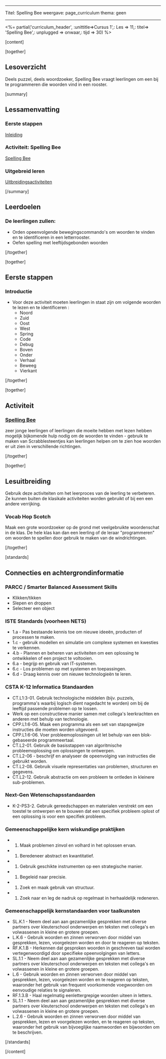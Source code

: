 * * *

Titel: Spelling Bee weergave: page_curriculum thema: geen

* * *

<%= partial('curriculum_header', :unittitle=>Cursus 1',: Les => 11,: titel=> 'Spelling Bee',: unplugged => onwaar,: tijd => 30) %>

[content]

[together]

## Lesoverzicht

Deels puzzel, deels woordzoeker, Spelling Bee vraagt leerlingen om een bij te programmeren die woorden vind in een rooster.

[summary]

## Lessamenvatting

### **Eerste stappen**

[Inleiding](#GetStarted)   


### **Activiteit: Spelling Bee**

[Spelling Bee](#Activity)

### **Uitgebreid leren**

[Uitbreidingsactiviteiten](#Extended)

[/summary]

## Leerdoelen

### De leerlingen zullen:

  * Orden opeenvolgende bewegingscommando's om woorden te vinden en te identificeren in een letterrooster.
  * Oefen spelling met leeftijdsgebonden woorden

[/together]

[together]

## Eerste stappen

### <a name="GetStarted"></a> Introductie

  * Voor deze activiteit moeten leerlingen in staat zijn om volgende woorden te lezen en te identificeren : 
      * Noord
      * Zuid
      * Oost
      * West
      * Spring
      * Code
      * Debug
      * Boven
      * Onder
      * Verhaal
      * Beweeg
      * Vierkant

[/together]

[together]

## Activiteit

### <a name="Activity"></a> [Spelling Bee](http://learn.letron.vip/s/course1/stage/11/puzzle/1)

zeer jonge leerlingen of leerlingen die moeite hebben met lezen hebben mogelijk bijkomende hulp nodig om de woorden te vinden - gebruik te maken van Scrabblesteentjes kan leerlingen helpen om te zien hoe woorden er uit zien in verschillende richtingen.

[/together]

<!--(this is left in here as an example of how to include an image in Markdown)
![](binaryphoto.png) -->

[together]

## Lesuitbreiding

<a name="Extended"></a>Gebruik deze activiteiten om het leerproces van de leerling te verbeteren. Ze kunnen buiten de klasikale activiteiten worden gebruikt of bij een een andere verrijking.

### Vocab Hop Scotch

Maak een grote woordzoeker op de grond met veelgebruikte woordenschat in de klas. De hele klas kan dan een leerling of de leraar "programmeren" om woorden te spellen door gebruik te maken van de windrichtingen.

[/together]

[standards]

## Connecties en achtergrondinformatie

### PARCC / Smarter Balanced Assessment Skills

  * Klikken/tikken
  * Slepen en droppen
  * Selecteer een object

### ISTE Standards (voorheen NETS)

  * 1.a - Pas bestaande kennis toe om nieuwe ideeën, producten of processen te maken.
  * 1.c - gebruik modellen en simulatie om complexe systemen en kwesties te verkennen.
  * 4.b - Plannen en beheren van activiteiten om een oplossing te ontwikkelen of een project te voltooien.
  * 6.a - begrijp en gebruik van IT-systemen.
  * 6.c - Los problemen op met systemen en toepassingen.
  * 6.d - Draag kennis over om nieuwe technologieën te leren. 

### CSTA K-12 Informatica Standaarden

  * CT.L1:3-01. Gebruik technologische middelen (bijv. puzzels, programma's waarbij logisch dient nagedacht te worden) om bij de leeftijd passende problemen op te lossen.
  * Werk op een constructieve manier samen met collega's leerkrachten en anderen met behulp van technologie.
  * CPP.L1:6-05. Maak een programma als een set van stapsgewijze instructies die moeten worden uitgevoerd.
  * CPP.L1:6-06. Voer probleemoplossingen uit let behulp van een blok-gebaseerde programmeertaal.
  * CT.L2-01. Gebruik de basisstappen van algoritmische probleemoplossing om oplossingen te ontwerpen.
  * CT.L2-06 - beschrijf en analyseer de opeenvolging van instructies die gebruikt worden.
  * CT.L2-08. Gebruik visuele representaties van problemen, structuren en gegevens.
  * CT.L2-12. Gebruik abstractie om een probleem te ontleden in kleinere sub-problemen. 

### Next-Gen Wetenschapsstandaarden

  * K-2-PS3-2. Gebruik gereedschappen en materialen verstrekt om een toestel te ontwerpen en te bouwen dat een specifiek probleem oplost of een oplossing is voor een specifiek probleem.

### Gemeenschappelijke kern wiskundige praktijken

  *   1. Maak problemen zinvol en volhard in het oplossen ervan.
  *   1. Beredeneer abstract en kwantitatief.
  *   1. Gebruik geschikte instrumenten op een strategische manier.
  *   1. Begeleid naar precisie.
  *   1. Zoek en maak gebruik van structuur.
  *   1. Zoek naar en leg de nadruk op regelmaat in herhaaldelijk redeneren.

### Gemeenschappelijk kernstandaarden voor taalkunsten

  * SL.K.1 - Neem deel aan aan gezamenlijke gesprekken met diverse partners over kleuterschool onderwerpen en teksten met collega's en volwassenen in kleine en grotere groepen.
  * L.K.6 - Gebruik woorden en zinnen verworven door middel van gesprekken, lezen, voorgelezen worden en door te reageren op teksten.
  * RF.K.1.B - Herkennen dat gesproken woorden in geschreven taal worden vertegenwoordigd door specifieke opeenvolgingen van letters.
  * SL.1.1 - Neem deel aan aan gezamenlijke gesprekken met diverse partners over kleuterschool onderwerpen en teksten met collega's en volwassenen in kleine en grotere groepen.
  * L.6 - Gebruik woorden en zinnen verworven door middel van gesprekken, lezen, voorgelezen worden en te reageren op teksten, waaronder het gebruik van frequent voorkomende voegwoorden om eenvoudige relaties te signaleren.
  * RF.1.3.B - Haal regelmatig eenlettergrepige woorden uiteen in letters.
  * SL.1.1 - Neem deel aan aan gezamenlijke gesprekken met diverse partners over kleuterschool onderwerpen en teksten met collega's en volwassenen in kleine en grotere groepen.
  * L.2.6 - Gebruik woorden en zinnen verworven door middel van gesprekken, lezen en voorgelezen worden, en te reageren op teksten, waaronder het gebruik van bijvoeglijke naamwoorden en bijwoorden om te beschrijven.

[/standards]

[/content]

<link rel="stylesheet" type="text/css" href="../docs/morestyle.css" />